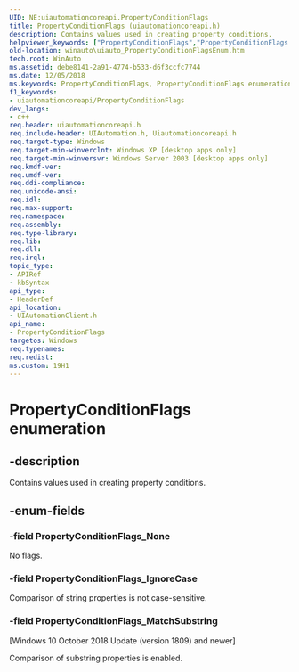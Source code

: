 ```yaml
---
UID: NE:uiautomationcoreapi.PropertyConditionFlags
title: PropertyConditionFlags (uiautomationcoreapi.h)
description: Contains values used in creating property conditions.helpviewer_keywords: ["PropertyConditionFlags","PropertyConditionFlags enumeration [Windows Accessibility]","PropertyConditionFlags_IgnoreCase","PropertyConditionFlags_MatchSubstring","PropertyConditionFlags_None","uiauto.uiauto_PropertyConditionFlagsEnum","uiauto_PropertyConditionFlagsEnum","uiautomationclient/PropertyConditionFlags","uiautomationclient/PropertyConditionFlags_IgnoreCase","uiautomationclient/PropertyConditionFlags_MatchSubstring","uiautomationclient/PropertyConditionFlags_None","winauto.uiauto_PropertyConditionFlagsEnum"]
old-location: winauto\uiauto_PropertyConditionFlagsEnum.htm
tech.root: WinAuto
ms.assetid: debe8141-2a91-4774-b533-d6f3ccfc7744
ms.date: 12/05/2018
ms.keywords: PropertyConditionFlags, PropertyConditionFlags enumeration [Windows Accessibility], PropertyConditionFlags_IgnoreCase, PropertyConditionFlags_MatchSubstring, PropertyConditionFlags_None, uiauto.uiauto_PropertyConditionFlagsEnum, uiauto_PropertyConditionFlagsEnum, uiautomationclient/PropertyConditionFlags, uiautomationclient/PropertyConditionFlags_IgnoreCase, uiautomationclient/PropertyConditionFlags_MatchSubstring, uiautomationclient/PropertyConditionFlags_None, winauto.uiauto_PropertyConditionFlagsEnum
f1_keywords:
- uiautomationcoreapi/PropertyConditionFlags
dev_langs:
- c++
req.header: uiautomationcoreapi.h
req.include-header: UIAutomation.h, Uiautomationcoreapi.h
req.target-type: Windows
req.target-min-winverclnt: Windows XP [desktop apps only]
req.target-min-winversvr: Windows Server 2003 [desktop apps only]
req.kmdf-ver: 
req.umdf-ver: 
req.ddi-compliance: 
req.unicode-ansi: 
req.idl: 
req.max-support: 
req.namespace: 
req.assembly: 
req.type-library: 
req.lib: 
req.dll: 
req.irql: 
topic_type:
- APIRef
- kbSyntax
api_type:
- HeaderDef
api_location:
- UIAutomationClient.h
api_name:
- PropertyConditionFlags
targetos: Windows
req.typenames: 
req.redist: 
ms.custom: 19H1
---
```


# PropertyConditionFlags enumeration


## -description


Contains values used in creating property conditions.


## -enum-fields




### -field PropertyConditionFlags_None

No flags.


### -field PropertyConditionFlags_IgnoreCase

Comparison of string properties is not case-sensitive.


### -field PropertyConditionFlags_MatchSubstring

[Windows 10 October 2018 Update (version 1809) and newer]

Comparison of substring properties is enabled.

